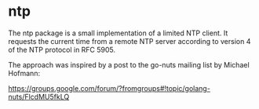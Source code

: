 ntp
===

The ntp package is a small implementation of a limited NTP client. It
requests the current time from a remote NTP server according to 
version 4 of the NTP protocol in RFC 5905.

The approach was inspired by a post to the go-nuts mailing list by
Michael Hofmann:

https://groups.google.com/forum/?fromgroups#!topic/golang-nuts/FlcdMU5fkLQ
